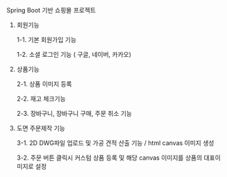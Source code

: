 Spring Boot 기반 쇼핑몰 프로젝트

1. 회원기능

   1-1. 기본 회원가입 기능

   1-2. 소셜 로그인 기능 ( 구글, 네이버, 카카오)

2. 상품기능
   
   2-1. 상품 이미지 등록

   2-2. 재고 체크기능

   2-3. 장바구니, 장바구니 구매, 주문 취소 기능
     
3. 도면 주문제작 기능

   3-1. 2D DWG파일 업로드 및 가공 견적 산출 기능 / html canvas 이미지 생성

   3-2. 주문 버튼 클릭시 커스텀 상품 등록 및 해당 canvas 이미지를 상품의 대표이미지로 설정  
